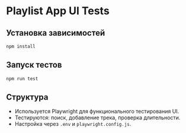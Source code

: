 # Playlist App UI Tests

## Установка зависимостей

```bash
npm install
```

## Запуск тестов

```bash
npm run test
```

## Структура

- Используется Playwright для функционального тестирования UI.
- Тестируются: поиск, добавление трека, проверка длительности.
- Настройка через `.env` и `playwright.config.js`.
